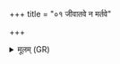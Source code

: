 +++
title = "०१ जीवातवे न मर्तवे"

+++
<details><summary>मूलम् (GR)</summary>

जीवातवे न मर्तवे  
शिरस् त आ रभामहे ।  
रसं विषस्य नाविदम्  
उद्नः फेनम् अदन्न् इव ॥
</details>